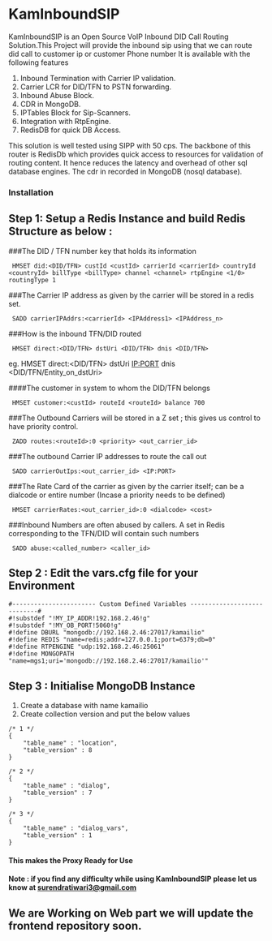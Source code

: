 # KamInboundSIP

KamInboundSIP is an Open Source VoIP Inbound DID Call Routing Solution.This Project will provide the inbound sip using that we can route did call to customer ip or customer Phone number
It is available with the following features

1. Inbound Termination with Carrier IP validation.
2. Carrier LCR for DID/TFN to PSTN forwarding.
3. Inbound Abuse Block.
4. CDR in MongoDB.
5. IPTables Block for Sip-Scanners.
6. Integration with RtpEngine.
7. RedisDB for quick DB Access.

This solution is well tested using SIPP with 50 cps. The backbone of this router is RedisDb which provides quick access to resources for validation of routing content.
It hence reduces the latency and overhead of other sql database engines. The cdr in recorded in MongoDB (nosql database).


### Installation

## Step 1: Setup a Redis Instance and build Redis Structure as below :

###The DID / TFN number key that holds its information  
```
 HMSET did:<DID/TFN> custId <custId> carrierId <carrierId> countryId <countryId> billType <billType> channel <channel> rtpEngine <1/0> routingType 1
``` 

###The Carrier IP address as given by the carrier will be stored in a redis set.   
```
 SADD carrierIPAddrs:<carrierId> <IPAddress1> <IPAddress_n> 
``` 

###How is the inbound TFN/DID routed
```
 HMSET direct:<DID/TFN> dstUri <DID/TFN> dnis <DID/TFN>
```
eg. HMSET direct:<DID/TFN> dstUri <IP:PORT> dnis <DID/TFN/Entity_on_dstUri>
 
####The customer in system to whom the DID/TFN belongs 
``` 
 HMSET customer:<custId> routeId <routeId> balance 700
``` 

###The Outbound Carriers will be stored in a Z set ; this gives us control to have priority control.
```
 ZADD routes:<routeId>:0 <priority> <out_carrier_id> 
```

###The outbound Carrier IP addresses to route the call out
```
 SADD carrierOutIps:<out_carrier_id> <IP:PORT>
```

###The Rate Card of the carrier as given by the carrier itself; can be a dialcode or entire number (Incase a priority needs to be defined)
```
 HMSET carrierRates:<out_carrier_id>:0 <dialcode> <cost>
```

###Inbound Numbers are often abused by callers. A set in Redis corresponding to the TFN/DID will contain such numbers
```
 SADD abuse:<called_number> <caller_id>
```

## Step 2 : Edit the vars.cfg file for your Environment
```
#----------------------- Custom Defined Variables ----------------------------#
#!substdef "!MY_IP_ADDR!192.168.2.46!g"
#!substdef "!MY_OB_PORT!5060!g"
#!define DBURL "mongodb://192.168.2.46:27017/kamailio"
#!define REDIS "name=redis;addr=127.0.0.1;port=6379;db=0"
#!define RTPENGINE "udp:192.168.2.46:25061"
#!define MONGOPATH "name=mgs1;uri='mongodb://192.168.2.46:27017/kamailio'"
```

## Step 3 : Initialise MongoDB Instance
 
1. Create a database with name kamailio
2. Create collection version and put the below values

```
/* 1 */
{    
    "table_name" : "location",
    "table_version" : 8
}

/* 2 */
{
    "table_name" : "dialog",
    "table_version" : 7
}

/* 3 */
{
    "table_name" : "dialog_vars",
    "table_version" : 1
}

```

#### This makes the Proxy Ready for Use
#### Note : if you find any difficulty while using KamInboundSIP please let us know at surendratiwari3@gmail.com
## We are Working on Web part we will update the frontend repository soon.
